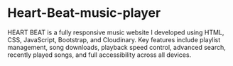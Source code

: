 # Heart-Beat-music-player
HEART BEAT is a fully responsive music website I developed using HTML, CSS, JavaScript, Bootstrap, and Cloudinary. Key features include playlist management, song downloads, playback speed control, advanced search, recently played songs, and full accessibility across all devices.

